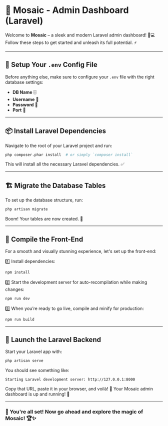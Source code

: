 # 🚀 Mosaic - Admin Dashboard (Laravel)

Welcome to **Mosaic** – a sleek and modern Laravel admin dashboard! 🎨💻
Follow these steps to get started and unleash its full potential. ⚡

---

## 📌 Setup Your `.env` Config File

Before anything else, make sure to configure your `.env` file with the right database settings:

-   **DB Name** 🗄️
-   **Username** 👤
-   **Password** 🔑
-   **Port** 🔌

---

## 📦 Install Laravel Dependencies

Navigate to the root of your Laravel project and run:

```bash
php composer.phar install  # or simply `composer install`
```

This will install all the necessary Laravel dependencies. ✅

---

## 🏗️ Migrate the Database Tables

To set up the database structure, run:

```bash
php artisan migrate
```

Boom! Your tables are now created. 🎉

---

## 🎨 Compile the Front-End

For a smooth and visually stunning experience, let's set up the front-end:

1️⃣ Install dependencies:

```bash
npm install
```

2️⃣ Start the development server for auto-recompilation while making changes:

```bash
npm run dev
```

3️⃣ When you’re ready to go live, compile and minify for production:

```bash
npm run build
```

---

## 🚀 Launch the Laravel Backend

Start your Laravel app with:

```bash
php artisan serve
```

You should see something like:

```
Starting Laravel development server: http://127.0.0.1:8000
```

Copy that URL, paste it in your browser, and voilà! 🎯 Your Mosaic admin dashboard is up and running! 🚀

---

### 🎯 You're all set! Now go ahead and explore the magic of **Mosaic**! 🏆✨
